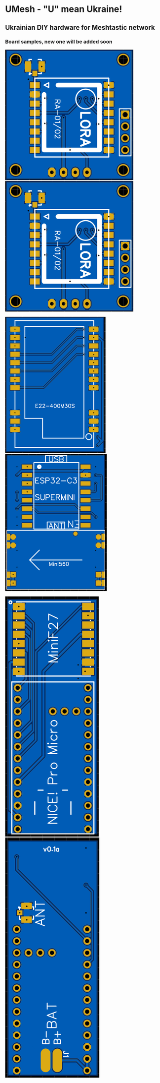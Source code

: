 # UMesh - "U" mean Ukraine!
## Ukrainian DIY hardware for Meshtastic network
### Board samples, new one will be added soon

![Board samples, new one will be added soon](https://raw.githubusercontent.com/Dioxin911/UMesh/refs/heads/main/img/ra1_1.PNG) ![Board samples, new one will be added soon](https://raw.githubusercontent.com/Dioxin911/UMesh/refs/heads/main/img/ra1_1.PNG)

![Board samples, new one will be added soon](https://raw.githubusercontent.com/Dioxin911/UMesh/refs/heads/main/img/e22_2.PNG) ![Board samples, new one will be added soon](https://raw.githubusercontent.com/Dioxin911/UMesh/refs/heads/main/img/e22_1.PNG)

![Board samples, new one will be added soon](https://raw.githubusercontent.com/Dioxin911/UMesh/refs/heads/main/img/v0.1a_top.PNG) ![Board samples, new one will be added soon](https://raw.githubusercontent.com/Dioxin911/UMesh/refs/heads/main/img/v0.1a_bottom.PNG)
